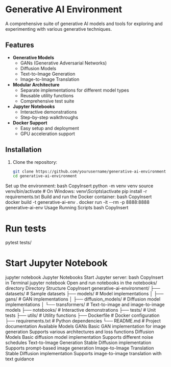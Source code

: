 # Generative AI Environment

A comprehensive suite of generative AI models and tools for exploring and experimenting with various generative techniques.

## Features

- **Generative Models**
  - GANs (Generative Adversarial Networks)
  - Diffusion Models
  - Text-to-Image Generation
  - Image-to-Image Translation
- **Modular Architecture**
  - Separate implementations for different model types
  - Reusable utility functions
  - Comprehensive test suite
- **Jupyter Notebooks**
  - Interactive demonstrations
  - Step-by-step walkthroughs
- **Docker Support**
  - Easy setup and deployment
  - GPU acceleration support

## Installation

1. Clone the repository:
   ```bash
   git clone https://github.com/yourusername/generative-ai-environment.git
   cd generative-ai-environment
Set up the environment:
bash
CopyInsert
python -m venv venv
source venv/bin/activate  # On Windows: venv\Scripts\activate
pip install -r requirements.txt
Build and run the Docker container:
bash
CopyInsert
docker build -t generative-ai-env .
docker run -it --rm -p 8888:8888 generative-ai-env
Usage
Running Scripts
bash
CopyInsert
# Run tests
pytest tests/

# Start Jupyter Notebook
jupyter notebook
Jupyter Notebooks
Start Jupyter server:
bash
CopyInsert in Terminal
jupyter notebook
Open and run notebooks in the notebooks/ directory
Directory Structure
CopyInsert
generative-ai-environment/
├── datasets/                # Sample datasets
├── models/                  # Model implementations
│   ├── gans/                # GAN implementations
│   ├── diffusion_models/    # Diffusion model implementations
│   └── transformers/         # Text-to-image and image-to-image models
├── notebooks/               # Interactive demonstrations
├── tests/                   # Unit tests
├── utils/                   # Utility functions
├── Dockerfile               # Docker configuration
├── requirements.txt        # Python dependencies
└── README.md                # Project documentation
Available Models
GANs
Basic GAN implementation for image generation
Supports various architectures and loss functions
Diffusion Models
Basic diffusion model implementation
Supports different noise schedules
Text-to-Image Generation
Stable Diffusion implementation
Supports prompt-based image generation
Image-to-Image Translation
Stable Diffusion implementation
Supports image-to-image translation with text guidance